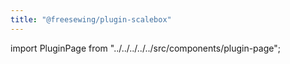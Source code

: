```yaml
---
title: "@freesewing/plugin-scalebox"
---
```


import PluginPage from "../../../../../src/components/plugin-page";

<PluginPage plugin="scalebox" />
